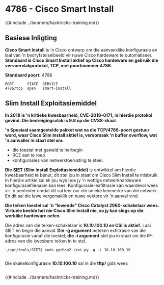 # 4786 - Cisco Smart Install

{{#include ../banners/hacktricks-training.md}}


## Basiese Inligting

**Cisco Smart Install** is 'n Cisco ontwerp om die aanvanklike konfigurasie en laai van 'n bedryfstelselbeeld vir nuwe Cisco hardeware te outomatiseer. **Standaard is Cisco Smart Install aktief op Cisco hardeware en gebruik die vervoervlakprotokol, TCP, met poortnommer 4786.**

**Standaard poort:** 4786
```
PORT      STATE  SERVICE
4786/tcp  open   smart-install
```
## **Slim Install Exploitasiemiddel**

**In 2018 is 'n kritieke kwesbaarheid, CVE-2018–0171, in hierdie protokol gevind. Die bedreigingsvlak is 9.8 op die CVSS-skaal.**

**'n Spesiaal saamgestelde pakket wat na die TCP/4786-poort gestuur word, waar Cisco Slim Install aktief is, veroorsaak 'n buffer overflow, wat 'n aanvaller in staat stel om:**

- die toestel met geweld te herbegin
- RCE aan te roep
- konfigurasies van netwerktoerusting te steel.

**Die** [**SIET**](https://github.com/frostbits-security/SIET) **(Slim Install Exploitasiemiddel)** is ontwikkel om hierdie kwesbaarheid te benut, dit stel jou in staat om Cisco Slim Install te misbruik. In hierdie artikel sal ek jou wys hoe jy 'n wettige netwerkhardeware konfigurasiefilenaam kan lees. Konfigurasie-exfiltrasie kan waardevol wees vir 'n pentester omdat dit sal leer oor die unieke kenmerke van die netwerk. En dit sal die lewe vergemaklik en nuwe vektore vir 'n aanval vind.

**Die teiken toestel sal 'n “lewende” Cisco Catalyst 2960-schakelaar wees. Virtuele beelde het nie Cisco Slim Install nie, so jy kan slegs op die werklike hardeware oefen.**

Die adres van die teiken-schakelaar is **10.10.100.10 en CSI is aktief.** Laai SIET en begin die aanval. **Die -g argument** beteken exfiltrasie van die konfigurasie vanaf die toestel, **die -i argument** stel jou in staat om die IP-adres van die kwesbare teiken in te stel.
```
~/opt/tools/SIET$ sudo python2 siet.py -g -i 10.10.100.10
```
<figure><img src="../images/image (773).png" alt=""><figcaption></figcaption></figure>

Die skakelkonfigurasie **10.10.100.10** sal in die **tftp/** gids wees

<figure><img src="../images/image (1116).png" alt=""><figcaption></figcaption></figure>


{{#include ../banners/hacktricks-training.md}}
